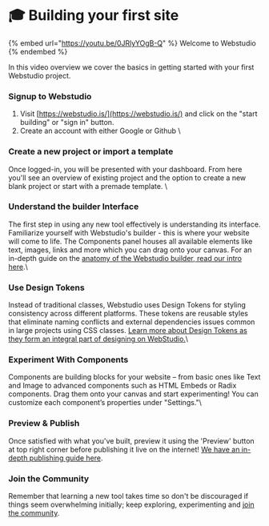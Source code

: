 # 🎓 Building your first site

{% embed url="https://youtu.be/0JRlyYOgB-Q" %}
Welcome to Webstudio
{% endembed %}

In this video overview we cover the basics in getting started with your first Webstudio project.&#x20;

### Signup to Webstudio&#x20;

1. Visit [https://webstudio.is/](https://webstudio.is/) and click on the "start building" or "sign in" button.&#x20;
2. Create an account with either Google or Github \


### Create a new project or import a template

Once logged-in, you will be presented with your dashboard. From here you'll see an overview of existing project and the option to create a new blank project or start with a premade template. \


### Understand the builder Interface

The first step in using any new tool effectively is understanding its interface. Familiarize yourself with Webstudio's builder - this is where your website will come to life. The Components panel houses all available elements like text, images, links and more which you can drag onto your canvas. For an in-depth guide on the [anatomy of the Webstudio builder, read our intro here](../university/foundations/anatomy-of-the-webstudio-builder.md).\


### Use Design Tokens

Instead of traditional classes, Webstudio uses Design Tokens for styling consistency across different platforms. These tokens are reusable styles that eliminate naming conflicts and external dependencies issues common in large projects using CSS classes. [Learn more about Design Tokens as they form an integral part of designing on WebStudio.](../university/foundations/design-tokens.md)\


### Experiment With Components

Components are building blocks for your website – from basic ones like Text and Image to advanced components such as HTML Embeds or Radix components. Drag them onto your canvas and start experimenting! You can customize each component’s properties under "Settings."\


### Preview & Publish

Once satisfied with what you've built, preview it using the 'Preview' button at top right corner before publishing it live on the internet! [We have an in-depth publishing guide here](../university/foundations/publishing-and-custom-domains.md).&#x20;



### Join the Community

Remember that learning a new tool takes time so don't be discouraged if things seem overwhelming initially; keep exploring, experimenting and [join the community](https://wstd.us/community).
